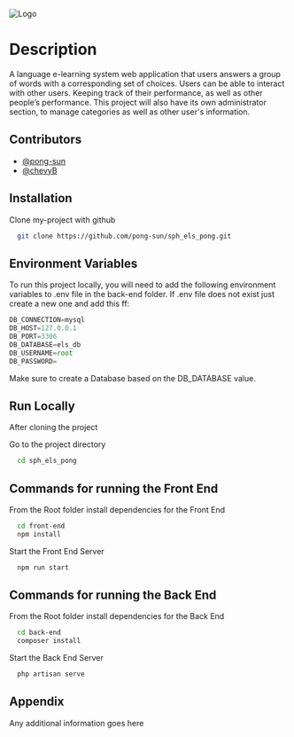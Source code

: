 
![Logo](https://i.imgur.com/4O1TJBI.png)


# Description

A language e-learning system web application that users answers a   group of words with a corresponding set of choices. Users can be able to interact with other users. Keeping track of their performance, as well as other people’s performance. This project will also have its own administrator section, to manage categories as well as other user's information.


## Contributors

- [@pong-sun](https://github.com/pong-sun) 
- [@chevyB](https://github.com/chevyB)


## Installation

Clone my-project with github

```bash
  git clone https://github.com/pong-sun/sph_els_pong.git 
```
    
## Environment Variables

To run this project locally, you will need to add the following environment variables to .env file in the back-end folder.
If .env file does not exist just create a new one and add this ff:
```javascript
DB_CONNECTION=mysql
DB_HOST=127.0.0.1
DB_PORT=3306
DB_DATABASE=els_db
DB_USERNAME=root
DB_PASSWORD=
```
Make sure to create a Database based on the DB_DATABASE value.

## Run Locally

After cloning the project
 
Go to the project directory

```bash
  cd sph_els_pong
```

## Commands for running the Front End

From the Root folder install dependencies for the Front End

```bash
  cd front-end
  npm install
```

Start the Front End Server

```bash
  npm run start
```

## Commands for running the Back End

From the Root folder install dependencies for the Back End

```bash
  cd back-end
  composer install
```

Start the Back End Server

```bash
  php artisan serve
```


## Appendix

Any additional information goes here

